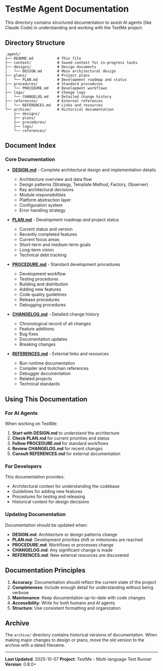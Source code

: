 # TestMe Agent Documentation

This directory contains structured documentation to assist AI agents (like Claude Code) in understanding and working with the TestMe project.

## Directory Structure

```
.agent/
├── README.md           # This file
├── context/            # Saved context for in-progress tasks
├── designs/            # Design documents
│   └── DESIGN.md       # Main architectural design
├── plans/              # Project plans
│   └── PLAN.md         # Development roadmap and status
├── procedures/         # Standard procedures
│   └── PROCEDURE.md    # Development workflows
├── logs/               # Change logs
│   └── CHANGELOG.md    # Detailed change history
├── references/         # External references
│   └── REFERENCES.md   # Links and resources
└── archive/            # Historical documentation
    ├── designs/
    ├── plans/
    ├── procedures/
    ├── logs/
    └── references/
```

## Document Index

### Core Documentation

- **[DESIGN.md](designs/DESIGN.md)** - Complete architectural design and implementation details
    - Architecture overview and data flow
    - Design patterns (Strategy, Template Method, Factory, Observer)
    - Key architectural decisions
    - Module responsibilities
    - Platform abstraction layer
    - Configuration system
    - Error handling strategy

- **[PLAN.md](plans/PLAN.md)** - Development roadmap and project status
    - Current status and version
    - Recently completed features
    - Current focus areas
    - Short-term and medium-term goals
    - Long-term vision
    - Technical debt tracking

- **[PROCEDURE.md](procedures/PROCEDURE.md)** - Standard development procedures
    - Development workflow
    - Testing procedures
    - Building and distribution
    - Adding new features
    - Code quality guidelines
    - Release procedures
    - Debugging procedures

- **[CHANGELOG.md](logs/CHANGELOG.md)** - Detailed change history
    - Chronological record of all changes
    - Feature additions
    - Bug fixes
    - Documentation updates
    - Breaking changes

- **[REFERENCES.md](references/REFERENCES.md)** - External links and resources
    - Bun runtime documentation
    - Compiler and toolchain references
    - Debugger documentation
    - Related projects
    - Technical standards

## Using This Documentation

### For AI Agents

When working on TestMe:

1. **Start with DESIGN.md** to understand the architecture
2. **Check PLAN.md** for current priorities and status
3. **Follow PROCEDURE.md** for standard workflows
4. **Review CHANGELOG.md** for recent changes
5. **Consult REFERENCES.md** for external documentation

### For Developers

This documentation provides:

- Architectural context for understanding the codebase
- Guidelines for adding new features
- Procedures for testing and releasing
- Historical context for design decisions

### Updating Documentation

Documentation should be updated when:

- **DESIGN.md**: Architecture or design patterns change
- **PLAN.md**: Development priorities shift or milestones are reached
- **PROCEDURE.md**: Workflows or processes change
- **CHANGELOG.md**: Any significant change is made
- **REFERENCES.md**: New external resources are discovered

## Documentation Principles

1. **Accuracy**: Documentation should reflect the current state of the project
2. **Completeness**: Include enough detail for understanding without being verbose
3. **Maintenance**: Keep documentation up-to-date with code changes
4. **Accessibility**: Write for both humans and AI agents
5. **Structure**: Use consistent formatting and organization

## Archive

The `archive/` directory contains historical versions of documentation. When making major changes to design or plans, move the old version to the archive with a dated filename.

---

**Last Updated**: 2025-10-07
**Project**: TestMe - Multi-language Test Runner
**Version**: 0.8.0+
